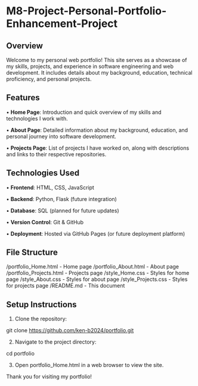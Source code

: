 # M8-Project-Personal-Portfolio-Enhancement-Project
## Overview

Welcome to my personal web portfolio! This site serves as a showcase of my skills, projects, and experience in software engineering and web development. It includes details about my background, education, technical proficiency, and personal projects.

## Features

• **Home Page**: Introduction and quick overview of my skills and technologies I work with.

• **About Page**: Detailed information about my background, education, and personal journey into software development.

• **Projects Page**: List of projects I have worked on, along with descriptions and links to their respective repositories.

## Technologies Used

• **Frontend**: HTML, CSS, JavaScript

• **Backend**: Python, Flask (future integration)

• **Database**: SQL (planned for future updates)

• **Version Control**: Git & GitHub

• **Deployment**: Hosted via GitHub Pages (or future deployment platform)

## File Structure

/portfolio_Home.html  - Home page
/portfolio_About.html - About page
/portfolio_Projects.html - Projects page
/style_Home.css - Styles for home page
/style_About.css - Styles for about page
/style_Projects.css - Styles for projects page
/README.md - This document

## Setup Instructions

1. Clone the repository:

git clone https://github.com/ken-b2024/portfolio.git

2. Navigate to the project directory:

cd portfolio

3. Open portfolio_Home.html in a web browser to view the site.


Thank you for visiting my portfolio!
